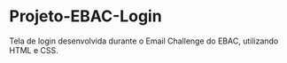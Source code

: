 # Projeto-EBAC-Login
 Tela de login desenvolvida durante o Email Challenge do EBAC, utilizando HTML e CSS.
